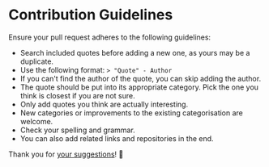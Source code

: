 # Contribution Guidelines
Ensure your pull request adheres to the following guidelines:
- Search included quotes before adding a new one, as yours may be a duplicate.
- Use the following format: `> "Quote" - Author`
- If you can't find the author of the quote, you can skip adding the author.
- The quote should be put into its appropriate category. Pick the one you think is closest if you are not sure.
- Only add quotes you think are actually interesting.
- New categories or improvements to the existing categorisation are welcome.
- Check your spelling and grammar.
- You can also add related links and repositories in the end.

Thank you for [your suggestions](../../edit/master/readme.md)! 💜
